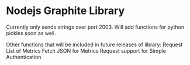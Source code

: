 Nodejs Graphite Library
========================

Currently only sends strings over port 2003. Will add functions for python pickles soon as well. 

Other functions that will be included in future releases of library:
Request List of Metrics
Fetch JSON for Metrics
Request support for Simple Authentication